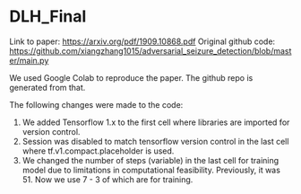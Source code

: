 # DLH_Final

Link to paper: https://arxiv.org/pdf/1909.10868.pdf
Original github code: https://github.com/xiangzhang1015/adversarial_seizure_detection/blob/master/main.py

We used Google Colab to reproduce the paper. The github repo is generated from that. 

The following changes were made to the code:
1. We added Tensorflow 1.x to the first cell where libraries are imported for version control. 
2. Session was disabled to match tensorflow version control in the last cell where tf.v1.compact.placeholder is used.
3. We changed the number of steps (variable) in the last cell for training model due to limitations in computational feasibility. Previously, it was 51. Now we use 7 - 3 of which are for training.
